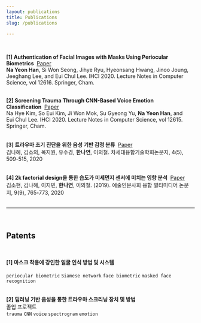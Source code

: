 ```yaml
---
layout: publications
title: Publications
slug: /publications
    
---
```

<br>

__[1] Authentication of Facial Images with Masks Using Periocular Biometrics__&nbsp;&nbsp;<a href="https://link.springer.com/chapter/10.1007%2F978-3-030-68452-5_34">Paper</a><br>
<strong>Na Yeon Han</strong>, Si Won Seong, Jihye Ryu, Hyeonsang Hwang, Jinoo Joung, Jeeghang Lee, and Eui Chul Lee. IHCI 2020. Lecture Notes in Computer Science, vol 12616. Springer, Cham.<br><br>


__[2] Screening Trauma Through CNN-Based Voice Emotion Classification__&nbsp;&nbsp;<a href="https://link.springer.com/chapter/10.1007%2F978-3-030-68449-5_21">Paper</a><br>
Na Hye Kim, So Eui Kim, Ji Won Mok, Su Gyeong Yu, <strong>Na Yeon Han</strong>, and Eui Chul Lee. IHCI 2020. Lecture Notes in Computer Science, vol 12615. Springer, Cham.<br><br>

__[3] 트라우마 초기 진단을 위한 음성 기반 감정 분류__&nbsp;&nbsp;<a href="https://drive.google.com/file/d/1Ni2s0wBTe1e_PVp3QwPboPERoHAm8YPj/view">Paper</a><br>
김나혜, 김소의, 목지원, 유수경, <strong>한나연</strong>, 이의철. 차세대융합기술학회논문지, 4(5), 509-515, 2020<br><br>

__[4] 2k factorial design을 통한 습도가 미세먼지 센서에 미치는 영향 분석__&nbsp;&nbsp;<a href="https://drive.google.com/file/d/10UAreyuKZr1FtqXi0Fm-uuFV7ePnN_V4/view?usp=sharing">Paper</a><br>
김소현, 김나혜, 이지민, <strong>한나연</strong>, 이의철. (2019). 예술인문사회 융합 멀티미디어 논문지, 9(9), 765-773, 2020<br><br>


-------------------
<br>

## Patents
<br>

__[1] 마스크 착용에 강인한 얼굴 인식 방법 및 시스템__<br>
<br>
`periocular biometric` `Siamese network` `face biometric` `masked face recognition`<br><br>

__[2] 딥러닝 기반 음성을 통한 트라우마 스크리닝 장치 및 방법__<br>
졸업 프로젝트<br>
`trauma` `CNN` `voice` `spectrogram` `emotion`<br><br>

